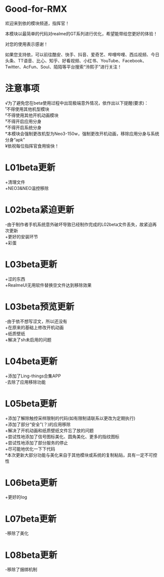 # Good-for-RMX
   
   
   
   
欢迎来到依的模块频道，指挥官！   
   
   
   

本模块以最简单的代码对realme的GT系列进行优化，希望能带给您更好的体验！   
   
   

   
对您的使用表示感谢！   
   
   

   
如果您支持依，可以前往酷安、快手、抖音、爱奇艺、哔哩哔哩、西瓜视频、今日头条、TT语音、比心、知乎、好看视频、小红书、YouTube、Facebook、Twitter、AcFun、Soul、陌陌等平台搜索“泠熙子”进行关注！   
   
   
# 注意事项
√为了避免您在beta使用过程中出现极端意外情况，依作出以下提醒(要求)：   
¹不得使用其他机型模块   
²不得使用其他开机动画模块   
³不得开启应用分身   
⁴不得开启系统分身   
*本模块会强制更改机型为Neo3-150w，强制更改开机动画，移除应用分身与系统分身“apk”   
¥依祝每位指挥官食用愉快！   

# L01beta更新
+清理文件   
+NEO3&NEO温控移除   

# L02beta紧迫更新
-由于制作者手机系统意外破坏导致已经制作完成的L02beta文件丢失，故紧迫再次更新   
+更好的安装环节   
+彩蛋   

# L03beta更新
+涩的东西   
+RealmeUI无用软件替换空文件达到移除效果   

# L03beta预览更新
-由于依不想写涩文，所以还没有   
+在原来的基础上修改开机动画   
+纸质壁纸   
+解决了sh未启用的问题   

# L04beta更新
+添加了Ling-things合集APP   
-去除了应用移除功能   

# L05beta更新
+添加了解除触控采样限制的代码(如有限制请联系以更改为定期执行)   
+添加了部分“安全”(？)的应用移除   
+解决了开机动画和纸质壁纸文件忘了放的问题   
+尝试性地添加了信号图标美化、圆角美化、更多的指纹图标   
+尝试性地添加了部分服务的停止   
+尽可能地优化一下下代码   
*本次更新大部分功能与美化来自于其他模块或系统的复制粘贴，具有一定不可控性   

# L06beta更新
+更好的log   

# L07beta更新
-移除了美化   

# L08beta更新
-移除了捆绑机制   
